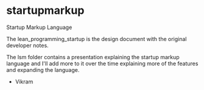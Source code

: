startupmarkup
=============

Startup Markup Language 

The lean_programming_startup is the design document with the original developer notes. 

The lsm folder contains a presentation explaining the startup markup language and I'll add more to it over the time explaining more of the features and expanding the language.

- Vikram 
